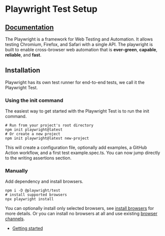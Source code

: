 # Playwright Test Setup
## [Documentation](https://playwright.dev) 

The Playwright is a framework for Web Testing and Automation. It allows testing Chromium, Firefox, and Safari with a single API. The playwright is built to enable cross-browser web automation that is **ever-green**, **capable**, **reliable**, and **fast**.


## Installation

Playwright has its own test runner for end-to-end tests, we call it the Playwright Test.

### Using the init command

The easiest way to get started with the Playwright Test is to run the init command.

```Shell
# Run from your project's root directory
npm init playwright@latest
# Or create a new project
npm init playwright@latest new-project
```

This will create a configuration file, optionally add examples, a GitHub Action workflow, and a first test example.spec.ts. You can now jump directly to the writing assertions section.

### Manually

Add dependency and install browsers.

```Shell
npm i -D @playwright/test
# install supported browsers
npx playwright install
```

You can optionally install only selected browsers, see [install browsers](https://playwright.dev/docs/cli#install-browsers) for more details. Or you can install no browsers at all and use existing [browser channels](https://playwright.dev/docs/browsers).

* [Getting started](https://playwright.dev/docs/intro)
